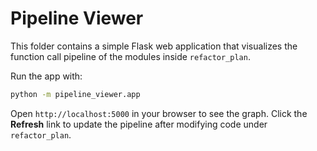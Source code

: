 # Pipeline Viewer

This folder contains a simple Flask web application that visualizes the
function call pipeline of the modules inside `refactor_plan`.

Run the app with:

```bash
python -m pipeline_viewer.app
```

Open `http://localhost:5000` in your browser to see the graph.
Click the **Refresh** link to update the pipeline after modifying code
under `refactor_plan`.
